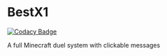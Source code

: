 # BestX1
[![Codacy Badge](https://app.codacy.com/project/badge/Grade/15ccc8aecb48472ca6546f0bd0e0d399)](https://www.codacy.com/gh/Caique1394/BestX1/dashboard?utm_source=github.com&amp;utm_medium=referral&amp;utm_content=Caique1394/BestX1&amp;utm_campaign=Badge_Grade)

A full Minecraft duel system with clickable messages 
